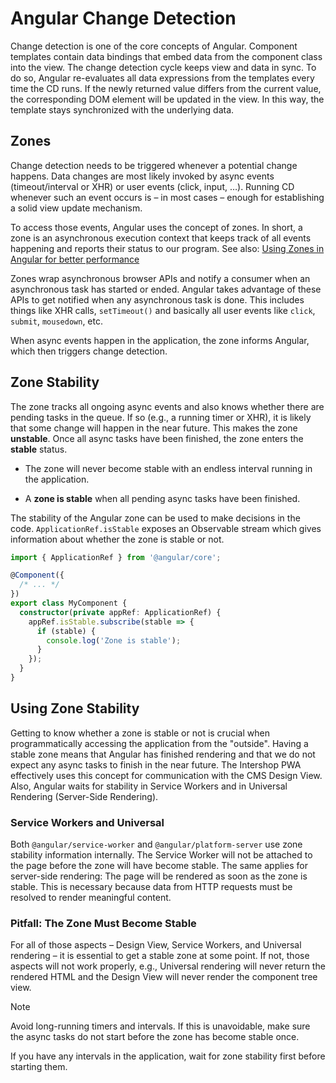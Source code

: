 <!--
kb_guide
kb_pwa
kb_everyone
kb_sync_latest_only
-->

# Angular Change Detection

Change detection is one of the core concepts of Angular.
Component templates contain data bindings that embed data from the component class into the view.
The change detection cycle keeps view and data in sync.
To do so, Angular re-evaluates all data expressions from the templates every time the CD runs.
If the newly returned value differs from the current value, the corresponding DOM element will be updated in the view.
In this way, the template stays synchronized with the underlying data.

## Zones

Change detection needs to be triggered whenever a potential change happens.
Data changes are most likely invoked by async events (timeout/interval or XHR) or user events (click, input, …).
Running CD whenever such an event occurs is – in most cases – enough for establishing a solid view update mechanism.

To access those events, Angular uses the concept of zones.
In short, a zone is an asynchronous execution context that keeps track of all events happening and reports their status to our program.
See also: [Using Zones in Angular for better performance](https://blog.thoughtram.io/angular/2017/02/21/using-zones-in-angular-for-better-performance.html)

Zones wrap asynchronous browser APIs and notify a consumer when an asynchronous task has started or ended.
Angular takes advantage of these APIs to get notified when any asynchronous task is done.
This includes things like XHR calls, `setTimeout()` and basically all user events like `click`, `submit`, `mousedown`, etc.

When async events happen in the application, the zone informs Angular, which then triggers change detection.

## Zone Stability

The zone tracks all ongoing async events and also knows whether there are pending tasks in the queue.
If so (e.g., a running timer or XHR), it is likely that some change will happen in the near future.
This makes the zone **unstable**.
Once all async tasks have been finished, the zone enters the **stable** status.

- The zone will never become stable with an endless interval running in the application.

- A **zone is stable** when all pending async tasks have been finished.

The stability of the Angular zone can be used to make decisions in the code. `ApplicationRef.isStable` exposes an Observable stream which gives information about whether the zone is stable or not.

```typescript
import { ApplicationRef } from '@angular/core';

@Component({
  /* ... */
})
export class MyComponent {
  constructor(private appRef: ApplicationRef) {
    appRef.isStable.subscribe(stable => {
      if (stable) {
        console.log('Zone is stable');
      }
    });
  }
}
```

## Using Zone Stability

Getting to know whether a zone is stable or not is crucial when programmatically accessing the application from the "outside".
Having a stable zone means that Angular has finished rendering and that we do not expect any async tasks to finish in the near future.
The Intershop PWA effectively uses this concept for communication with the CMS Design View.
Also, Angular waits for stability in Service Workers and in Universal Rendering (Server-Side Rendering).

### Service Workers and Universal

Both `@angular/service-worker` and `@angular/platform-server` use zone stability information internally.
The Service Worker will not be attached to the page before the zone will have become stable.
The same applies for server-side rendering: The page will be rendered as soon as the zone is stable.
This is necessary because data from HTTP requests must be resolved to render meaningful content.

### Pitfall: The Zone Must Become Stable

For all of those aspects – Design View, Service Workers, and Universal rendering – it is essential to get a stable zone at some point.
If not, those aspects will not work properly, e.g.,
Universal rendering will never return the rendered HTML and the Design View will never render the component tree view.

> [!NOTE]
> Avoid long-running timers and intervals. If this is unavoidable, make sure the async tasks do not start before the zone has become stable once.

If you have any intervals in the application, wait for zone stability first before starting them.
